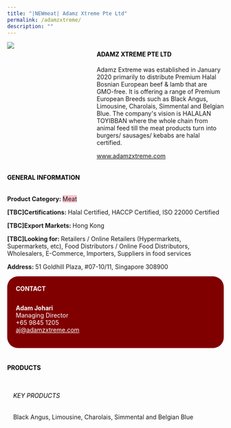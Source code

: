 ```yaml
---
title: "|NEWmeat| Adamz Xtreme Pte Ltd"
permalink: /adamzxtreme/
description: ""
---
```


<head>
	<div class="flex-paragraph">
		<!--hi there! this is a comment and will provide you with instructional guides-->
		<!--insert booth number here!-->
		<p style="text-transform: uppercase"></p></div>
			<div class="flex-container" style="display: flex; flex-wrap: wrap;">
				<!--insert DOWNLOAD link of company logo between the " marks!-->
			<div class="card sgds" style="flex: 1 1 40%; display: block;"><img src="https://doc-0c-3s-docs.googleusercontent.com/docs/securesc/69isnljd6u5lkd2esi0uo09d7a1dfqf2/83bcr4401p4hhlcfcp1q371c1a9d4na9/1676207550000/12105796777324072886/12105796777324072886/11qnE_qgnf2tr4YDcy_5Js75wSdv1bd93?e=download&ax=AB85Z1AuO9wJgwwginrxdEIk0EH2w6JOMuT-St_-VoHGhY09HZAJ7bGsRhwYfpocCpobxD-ME-uxemhXcXd5XcZq5vw786MF0aUZcQcxN3Xqz3kuNKOZ_mxAosTKsUBvMVsiWbi1A5Soo-pSL-NDH7aIZDepFO_z11oyaDIJZLVFKaR3H6KC47ej9JdEUA8ACZWLM8ZfZZIUk3WgliwdVmpgI6fjngljj4zcxIzVnmJAGR4y9iK-EojEzwERa-izSol8L1NsmAEUH3TKk-8-E5_aQMKhZHfe5wLUNePAxt9tpIalTIlbzZwKEdPoKjnYVwTRy0f8K_8zwujRFB-UscDmryBb3w2NeXhv-ChdBxe_cEQxrQ-GoG4SOBlujwH5tGBPnrwHviPI2y6IqqHH74fWD_nroei8MVfTvtSpp52r7ntdFZrAEZySvJ-VOtnNKoNZx27bdV09tVpBpYDZC61aJu2LByCDjMwYUV_g_JNf8OQFSByFUa5zU-uUBmZhUMuRQGCZR8EymEsVs_ZjWBMbfb2syGtBpsWeDXa6JzUyT-tP2rwopNN80lnImgaI_4ayLnh-CMiAPGiqIy_mmoLMxAN8Zd5NdVf4fYzBgZKWQWebxPiHqsbsnHRJPqzT8kO34PhbjROtT_SvbL9Cjvg0ZEcXBlzmCPyCVUIRFEC9WC3a4l-eq-TV4S2kd-lpjXmVTWpNW9GdnmoYH9dSX4YBMagduGVqKXucSM3EYS7ulTY3b1SLaveOdgj-KiEPs-WSDRwBKDPLReK7wuuhSqoFfwn-3MRPSmPtr3zI6gekY77yhUr9fhFCxkQ9SgI71P_eELi6o5by9Fo5dePCg1-6em-X59aPWzFTgbt4qthFVTC71ZgGv4xcPyZzwgUA-BxpBCIqOG-LY06zWCZjMq-nn66mxE3_bfoyGsA&uuid=bb3822c1-7b70-4375-bc9b-92e1673ff25d&authuser=0&nonce=4age3clqpahn8&user=12105796777324072886&hash=fgpvqkd45ositq5ud25ve91ckspq63pa"></div>
	<div class="card-sgds" style="flex: 1 1 58%; display: block; margin-left: 3px">
		<h4 style="text-transform: uppercase; color: black;"><!--insert the exhibitor's name between the <b> tags here--><b>Adamz Xtreme Pte Ltd</b></h4><!--insert the exhibitor's description between the <p> tags here-->
		<p>Adamz Extreme was established in January 2020 primarily to
distribute Premium Halal Bosnian European beef & lamb that are
GMO-free. It is offering a range of Premium European Breeds such as
Black Angus, Limousine, Charolais, Simmental and Belgian Blue. The
company's vision is HALALAN TOYIBBAN where the whole chain
from animal feed till the meat products turn into burgers/ sausages/
kebabs are halal certified.</p>
		<!--insert the exhibitor's website link, making sure there is "https:// www." present please. make sure the entire https link goes in between the " marks-->
		<p><a href="www.adamzxtreme.com" target="_blank"><!--insert the www website link here (no need for https)-->www.adamzxtreme.com</a></p>
	</div>
</div>
</head>

<body>
	<h4 style="text-transform: uppercase; color: black;"><b>General Information</b></h4>
		<div class="flex-container" style="display: flex; flex-wrap: wrap;">
			<div class="card sgds" style="flex: 1 1 65%; display: block; align-self: stretch">
			<div class="flex-paragraph">
			<p><b>Product Category: </b><span style=" background-color: pink; border-radius: 10 px;"><!--insert the exhibitor's pdt cat between the <p> tags here-->Meat</span></p> 
				<p><b>[TBC]Certifications: </b><!--insert all the exhibitor's certifications between the </b> and </p> here-->Halal Certified, HACCP Certified, ISO 22000 Certified</p>
			<p><b>[TBC]Export Markets: </b><!--insert all the exhibitor's export markets between the </b> and </p> here-->Hong Kong</p>
			<p style="margin-bottom: 10px;"><b>[TBC]Looking for: </b><!--insert all the exhibitor's potential business partners between the </b> and </p> here-->Retailers / Online Retailers (Hypermarkets, Supermarkets, etc), Food Distributors / Online Food Distributors, Wholesalers, E-Commerce, Importers, Suppliers in food services</p><p><b>Address: </b><!--insert all the exhibitor's address the </b> and </p> here-->51 Goldhill Plaza, #07-10/11, Singapore 308900</p>
			</div>
		</div>
		<div class="card sgds" style="flex: 1 1 35%; padding: 10px; display: block; background-color: maroon; border-radius: 25px; align-self: center;">
		<h4 style="color: white; margin-top: 10px; margin-left: 10px;">CONTACT</h4>
		<div class="flex-paragraph">
			<!--replace with exhibitor's: -->
			<p style="padding: 10px; color: white;"><b><!-- POC name-->Adam Johari</b><br><!-- designation-->Managing Director<br><!--contact number-->+65 9845 1205<br><!-- for linking purposes, insert their email after "mailto:"...--><a href="mailto:aj@adamzxtreme.com" style="color: white;"><!--...and also include the display email before </a> here-->aj@adamzxtreme.com</a></p>
		</div>
			</div>
		</div>
	<br>
		<h4 style="text-transform: uppercase; color: black;"><b>products</b></h4>
<div style="display: flex; flex-wrap: wrap;">
  <div class="card sgds" style="flex: 1 1 47%; margin: 10px; display: block;"><!--insert the exhibitor's DOWNLOAD image for product between the " marks here-->
	<div class="flex-image" style="display: block;"><img src=""></div>
	<div class="flex-paragraph">
		<h6 style="text-transform: uppercase; color: black;"><!--insert product name before </h6> and product description after <p>-->Key Products</h6>
		<p>Black Angus, Limousine, Charolais, Simmental and Belgian Blue





</p></div>